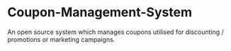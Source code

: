 # Coupon-Management-System
An open source system which manages coupons utilised for discounting / promotions or marketing campaigns.
